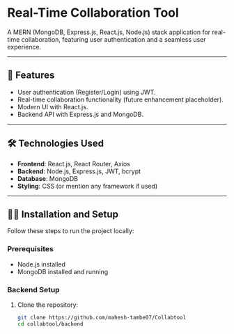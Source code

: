 # Real-Time Collaboration Tool

A MERN (MongoDB, Express.js, React.js, Node.js) stack application for real-time collaboration, featuring user authentication and a seamless user experience.

---

## 🚀 Features

- User authentication (Register/Login) using JWT.
- Real-time collaboration functionality (future enhancement placeholder).
- Modern UI with React.js.
- Backend API with Express.js and MongoDB.

---

## 🛠️ Technologies Used

- **Frontend**: React.js, React Router, Axios
- **Backend**: Node.js, Express.js, JWT, bcrypt
- **Database**: MongoDB
- **Styling**: CSS (or mention any framework if used)

---

## 🧑‍💻 Installation and Setup

Follow these steps to run the project locally:

### Prerequisites
- Node.js installed
- MongoDB installed and running

### Backend Setup
1. Clone the repository:
   ```bash
   git clone https://github.com/mahesh-tambe07/Collabtool
   cd collabtool/backend


   
